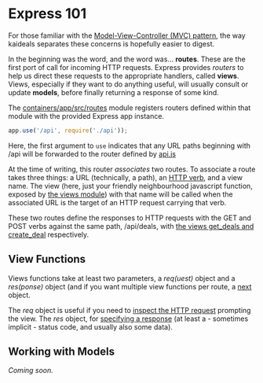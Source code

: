 # Express 101

For those familiar with the [Model-View-Controller (MVC) pattern](https://en.wikipedia.org/wiki/Model%E2%80%93view%E2%80%93controller), the way kaideals separates these concerns is hopefully easier to digest.

In the beginning was the word, and the word was... **routes**. These are the first port of call for incoming HTTP requests. Express provides *routers* to help us direct these requests to the appropriate handlers, called **views**. Views, especially if they want to do anything useful, will usually consult or update **models**, before finally returning a response of some kind.

The [containers/app/src/routes](https://github.com/codeforprojects/kaideals/blob/master/containers/app/src/routes/index.js) module registers routers defined within that module with the provided Express app instance.

```javascript
app.use('/api', require('./api'));
```

Here, the first argument to `use` indicates that any URL paths beginning with /api will be forwarded to the router defined by [api.js](https://github.com/codeforprojects/kaideals/blob/master/containers/app/src/routes/api.js)

At the time of writing, this router *associates* two routes. To associate a route takes three things: a URL (technically, a path), an [HTTP verb](http://www.restapitutorial.com/lessons/httpmethods.html), and a view name. The view (here, just your friendly neighbourhood javascript function, exposed by [the views module]()) with that name will be called when the associated URL is the target of an HTTP request carrying that verb.

These two routes define the responses to HTTP requests with the GET and POST verbs against the same path, /api/deals, with [the views get_deals and create_deal](https://github.com/codeforprojects/kaideals/blob/master/containers/app/src/views/api.js) respectively.

## View Functions

Views functions take at least two parameters, a *req(uest)* object and a *res(ponse)* object (and if you want multiple view functions per route, a [next](https://expressjs.com/en/guide/routing.html#route-handlers) object.

The *req* object is useful if you need to [inspect the HTTP request](https://expressjs.com/en/4x/api.html#req) prompting the view. The *res* object, for [specifying a response](https://expressjs.com/en/4x/api.html#res) (at least a - sometimes implicit - status code, and usually also some data).

## Working with Models

*Coming soon.*
